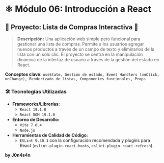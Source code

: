 # ⚛️ Módulo 06: Introducción a React

## 🔨 Proyecto: Lista de Compras Interactiva 🛒

> **Descripción:** Una aplicación web simple pero funcional para gestionar una lista de compras. Permite a los usuarios agregar nuevos productos a través de un campo de texto y eliminarlos de la lista con un solo clic. El proyecto se centra en la manipulación dinámica de la interfaz de usuario a través de la gestión del estado en React.

**Conceptos clave:** `useState, Gestión de estado, Event Handlers (onClick, onChange), Renderizado de listas, Componentes funcionales, Props`

### 🛠️ Tecnologías Utilizadas

- **Frameworks/Librerías:**
    - `React 19.1.0`
    - `React DOM 19.1.0`
- **Entorno de Desarrollo:**
    - `Vite 7.0.4`
    - `Node.js`
- **Herramientas de Calidad de Código:**
    - `ESLint 9.30.1` con la configuración recomendada y plugins para React (`eslint-plugin-react-hooks`, `eslint-plugin-react-refresh`).

**by J0n4s4n**